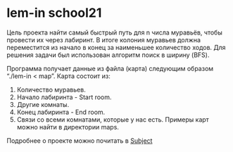 # lem-in school21

Цель проекта найти самый быстрый путь для n числа муравьёв, чтобы провести их через лабиринт.  В итоге колония муравьев должна переместится из начало в конец за наименьшее количество ходов. Для решения задачи был использован алгоритм поиск в ширину (BFS).

Программа получает данные из файла (карта) следующим образом “./lem-in < map”.
Карта состоит из:
1.	Количество муравьев.
2.	Начало лабиринта - Start room.
3.	Другие комнаты.
4.	Конец лабиринта - End room.
5.	Связи со всеми комнатами, которые у нас есть. Примеры карт можно найти в директории maps. 

Подробнее о проекте можно почитать в [Subject](https://github.com/Timur17/lem-in/blob/master/subject_lem-in.en.pdf)
